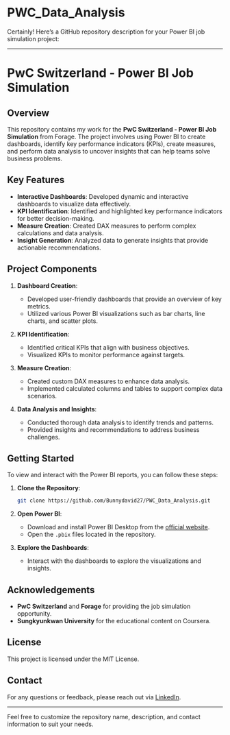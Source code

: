 # PWC_Data_Analysis

Certainly! Here’s a GitHub repository description for your Power BI job simulation project:

---

# PwC Switzerland - Power BI Job Simulation

## Overview

This repository contains my work for the **PwC Switzerland - Power BI Job Simulation** from Forage. The project involves using Power BI to create dashboards, identify key performance indicators (KPIs), create measures, and perform data analysis to uncover insights that can help teams solve business problems.

## Key Features

- **Interactive Dashboards**: Developed dynamic and interactive dashboards to visualize data effectively.
- **KPI Identification**: Identified and highlighted key performance indicators for better decision-making.
- **Measure Creation**: Created DAX measures to perform complex calculations and data analysis.
- **Insight Generation**: Analyzed data to generate insights that provide actionable recommendations.

## Project Components

1. **Dashboard Creation**:
   - Developed user-friendly dashboards that provide an overview of key metrics.
   - Utilized various Power BI visualizations such as bar charts, line charts, and scatter plots.

2. **KPI Identification**:
   - Identified critical KPIs that align with business objectives.
   - Visualized KPIs to monitor performance against targets.

3. **Measure Creation**:
   - Created custom DAX measures to enhance data analysis.
   - Implemented calculated columns and tables to support complex data scenarios.

4. **Data Analysis and Insights**:
   - Conducted thorough data analysis to identify trends and patterns.
   - Provided insights and recommendations to address business challenges.

## Getting Started

To view and interact with the Power BI reports, you can follow these steps:

1. **Clone the Repository**:
   ```bash
   git clone https://github.com/Bunnydavid27/PWC_Data_Analysis.git
   ```
2. **Open Power BI**:
   - Download and install Power BI Desktop from the [official website](https://powerbi.microsoft.com/desktop/).
   - Open the `.pbix` files located in the repository.

3. **Explore the Dashboards**:
   - Interact with the dashboards to explore the visualizations and insights.

## Acknowledgements

- **PwC Switzerland** and **Forage** for providing the job simulation opportunity.
- **Sungkyunkwan University** for the educational content on Coursera.

## License

This project is licensed under the MIT License.

## Contact

For any questions or feedback, please reach out via [LinkedIn](https://www.linkedin.com/in/raja-prabhu-david-akula-891463222/).


---

Feel free to customize the repository name, description, and contact information to suit your needs.
